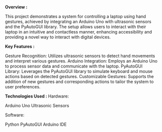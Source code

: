 **Overview :**

This project demonstrates a system for controlling a laptop using hand gestures, achieved by integrating an Arduino Uno with ultrasonic sensors and the PyAutoGUI library. The setup allows users to interact with their laptop in an intuitive and contactless manner, enhancing accessibility and providing a novel way to interact with digital devices.

**Key Features :**

Gesture Recognition: Utilizes ultrasonic sensors to detect hand movements and interpret various gestures.
Arduino Integration: Employs an Arduino Uno to process sensor data and communicate with the laptop.
PyAutoGUI Library: Leverages the PyAutoGUI library to simulate keyboard and mouse actions based on detected gestures.
Customizable Gestures: Supports the addition of new gestures and corresponding actions to tailor the system to user preferences.

**Technologies Used :** 
Hardware:

Arduino Uno
Ultrasonic Sensors

Software:

Python
PyAutoGUI
Arduino IDE
